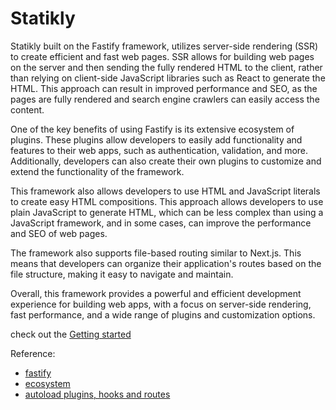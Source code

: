 # Statikly

Statikly built on the Fastify framework, utilizes server-side rendering (SSR) to create efficient and fast web pages. SSR allows for building web pages on the server and then sending the fully rendered HTML to the client, rather than relying on client-side JavaScript libraries such as React to generate the HTML. This approach can result in improved performance and SEO, as the pages are fully rendered and search engine crawlers can easily access the content.

One of the key benefits of using Fastify is its extensive ecosystem of plugins. These plugins allow developers to easily add functionality and features to their web apps, such as authentication, validation, and more. Additionally, developers can also create their own plugins to customize and extend the functionality of the framework.

This framework also allows developers to use HTML and JavaScript literals to create easy HTML compositions. This approach allows developers to use plain JavaScript to generate HTML, which can be less complex than using a JavaScript framework, and in some cases, can improve the performance and SEO of web pages.

The framework also supports file-based routing similar to Next.js. This means that developers can organize their application's routes based on the file structure, making it easy to navigate and maintain.

Overall, this framework provides a powerful and efficient development experience for building web apps, with a focus on server-side rendering, fast performance, and a wide range of plugins and customization options.

check out the [Getting started](demo)

Reference:

-   [fastify](https://www.fastify.io/)
-   [ecosystem](https://www.fastify.io/ecosystem/)
-   [autoload plugins, hooks and routes](https://github.com/fastify/fastify-autoload)
